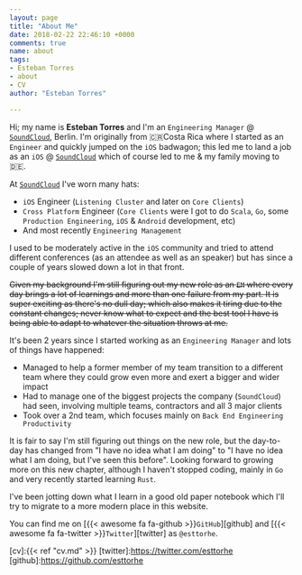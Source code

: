 ```yaml
---
layout: page
title: "About Me"
date: 2018-02-22 22:46:10 +0000
comments: true
name: about
tags:
- Esteban Torres
- about
- CV
author: "Esteban Torres"

---
```


Hi; my name is **Esteban Torres** and I'm an `Engineering Manager` @ [`SoundCloud`][soundcloud], Berlin.
I'm originally from 🇨🇷Costa Rica where I started as an `Engineer` and quickly jumped on the `iOS` badwagon; this led me to land a job as an `iOS` @ [`SoundCloud`][soundcloud] which of course led to me & my family moving to 🇩🇪.

At [`SoundCloud`][soundcloud] I've worn many hats:

- `iOS` Engineer (`Listening Cluster` and later on `Core Clients`)
- `Cross Platform` Engineer (`Core Clients` were I got to do `Scala`, `Go`, some `Production Engineering`, `iOS` & `Android` development, etc)
- And most recently `Engineering Management`

I used to be moderately active in the `iOS` community and tried to attend different conferences (as an attendee as well as an speaker) but has since a couple of years slowed down a lot in that front.

~~Given my background I'm still figuring out my new role as an `EM` where every day brings a lot of learnings and more than one failure from my part. It is super exciting as there's no dull day; which also makes it tiring due to the constant changes; never know what to expect and the best tool I have is being able to adapt to whatever the situation throws at me.~~

It's been 2 years since I started working as an `Engineering Manager` and lots of things have happened:

- Managed to help a former member of my team transition to a different team where they could grow even more and exert a bigger and wider impact
- Had to manage one of the biggest projects the company (`SoundCloud`) had seen, involving multiple teams, contractors and all 3 major clients
- Took over a 2nd team, which focuses mainly on `Back End Engineering Productivity`

It is fair to say I'm still figuring out things on the new role, but the day-to-day has changed from "I have no idea what I am doing" to "I have no idea what I am doing, but I've seen this before". Looking forward to growing more on this new chapter, although I haven't stopped coding, mainly in `Go` and very recently started learning `Rust`.

I've been jotting down what I learn in a good old paper notebook which I'll try to migrate to a more modern place in this website.

You can find me on [{{< awesome fa fa-github >}}`GitHub`][github] and [{{< awesome fa fa-twitter >}}`Twitter`][twitter] as `@esttorhe`.

[soundcloud]:https://soundcloud.com
[cv]:{{< ref "cv.md" >}}
[twitter]:https://twitter.com/esttorhe
[github]:https://github.com/esttorhe